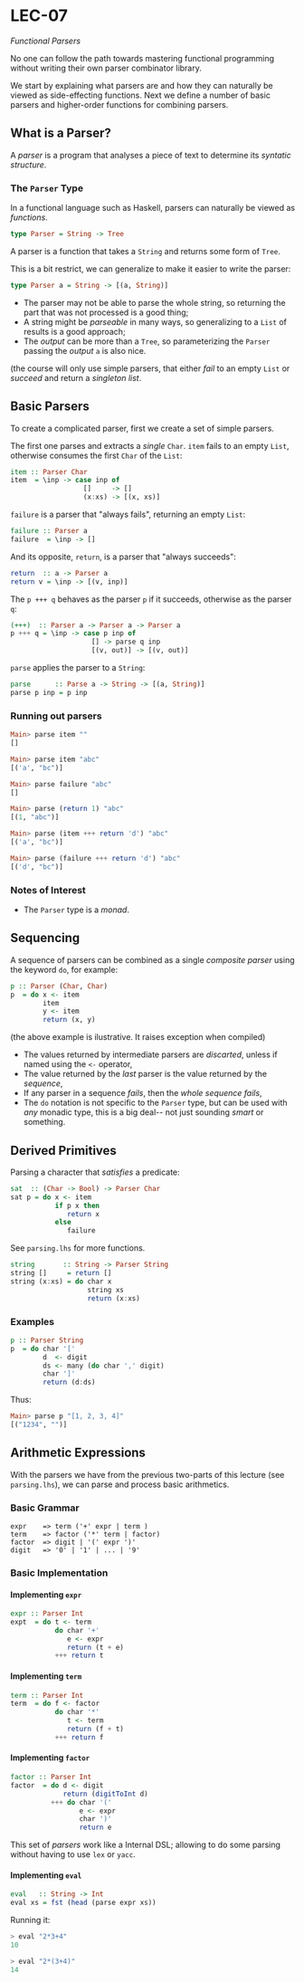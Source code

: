 # LEC-07

_Functional Parsers_

No one can follow the path towards mastering functional programming without writing their own parser combinator library.

We start by explaining what parsers are and how they can naturally be viewed as side-effecting functions. Next we define a number of basic parsers and higher-order functions for combining parsers. 

## What is a Parser?

A _parser_ is a program that analyses a piece of text to determine its _syntatic structure_.


### The `Parser` Type

In a functional language such as Haskell, parsers can naturally be viewed as _functions_.

```haskell
type Parser = String -> Tree
```

A parser is a function that takes a `String` and returns some form of `Tree`.

This is a bit restrict, we can generalize to make it easier to write the parser:

```haskell
type Parser a = String -> [(a, String)]
```

* The parser may not be able to parse the whole string, so returning the part that was not processed is a good thing;
* A string might be _parseable_ in many ways, so generalizing to a `List` of results is a good approach;
* The _output_ can be more than a `Tree`, so parameterizing the `Parser` passing the _output_ `a` is also nice.

(the course will only use simple parsers, that either _fail_ to an empty `List` or _succeed_ and return a _singleton list_.

## Basic Parsers

To create a complicated parser, first we create a set of simple parsers.

The first one parses and extracts a _single_ `Char`. `item` fails to an empty `List`, otherwise consumes the first `Char` of the `List`:

```haskell
item :: Parser Char
item  = \inp -> case inp of
                  []     -> []
                  (x:xs) -> [(x, xs)]
```

`failure` is a parser that "always fails", returning an empty `List`:

```haskell
failure :: Parser a
failure  = \inp -> []
```

And its opposite, `return`, is a parser that "always succeeds":

```haskell
return  :: a -> Parser a
return v = \inp -> [(v, inp)]
```

The `p +++ q` behaves as the parser `p` if it succeeds, otherwise as the parser `q`:

```haskell
(+++)  :: Parser a -> Parser a -> Parser a
p +++ q = \inp -> case p inp of
                    [] -> parse q inp
                    [(v, out)] -> [(v, out)]
```

`parse` applies the parser to a `String`:

```haskell
parse      :: Parse a -> String -> [(a, String)]
parse p inp = p inp
```

### Running out parsers

```haskell
Main> parse item ""
[]

Main> parse item "abc"
[('a', "bc")]

Main> parse failure "abc"
[]

Main> parse (return 1) "abc"
[(1, "abc")]

Main> parse (item +++ return 'd') "abc"
[('a', "bc")]

Main> parse (failure +++ return 'd') "abc"
[('d', "bc")]
```

### Notes of Interest

* The `Parser` type is a _monad_.

## Sequencing

A sequence of parsers can be combined as a single _composite parser_ using the keyword `do`, for example:

```haskell
p :: Parser (Char, Char)
p  = do x <- item
        item
        y <- item
        return (x, y)
```
(the above example is ilustrative. It raises exception when compiled)

* The values returned by intermediate parsers are _discarted_, unless if named using the `<-` operator,
* The value returned by the _last_ parser is the value returned by the _sequence_,
* If any parser in a sequence _fails_, then the _whole sequence fails_,
* The `do` notation is not specific to the `Parser` type, but can be used with _any_ monadic type, this is a big deal-- not just sounding _smart_ or something.

## Derived Primitives

Parsing a character that _satisfies_ a predicate:

```haskell
sat  :: (Char -> Bool) -> Parser Char
sat p = do x <- item
           if p x then
              return x
           else
              failure
```
See `parsing.lhs` for more functions.

```haskell
string       :: String -> Parser String
string []     = return []
string (x:xs) = do char x
                   string xs
                   return (x:xs)
```
### Examples

```haskell
p :: Parser String
p  = do char '['
        d  <- digit
        ds <- many (do char ',' digit)
        char ']'
        return (d:ds) 
```

Thus:

```haskell
Main> parse p "[1, 2, 3, 4]"
[("1234", "")]
```

## Arithmetic Expressions

With the parsers we have from the previous two-parts of this lecture (see `parsing.lhs`), we can parse and process basic arithmetics.

### Basic Grammar

```
expr    => term ('+' expr | term )
term    => factor ('*' term | factor)
factor  => digit | '(' expr ')'
digit   => '0' | '1' | ... | '9'
```

### Basic Implementation

#### Implementing `expr`
```haskell
expr :: Parser Int
expt  = do t <- term
           do char '+'
              e <- expr
              return (t + e)
           +++ return t        
```

#### Implementing `term`
```haskell
term :: Parser Int
term  = do f <- factor
           do char '*'
              t <- term
              return (f + t)
           +++ return f    
```

#### Implementing `factor`
```haskell
factor :: Parser Int
factor  = do d <- digit
             return (digitToInt d)
          +++ do char '('
                 e <- expr
                 char ')'
                 return e
```

This set of _parsers_ work like a Internal DSL; allowing to do some parsing without having to use `lex` or `yacc`.

#### Implementing `eval`
```haskell
eval   :: String -> Int 
eval xs = fst (head (parse expr xs))
```
Running it:

```haskell
> eval "2*3+4"
10

> eval "2*(3+4)"
14
```